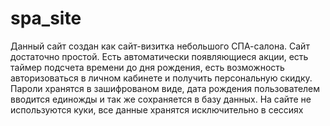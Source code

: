 # spa_site
Данный сайт создан как сайт-визитка небольшого СПА-салона. Сайт достаточно простой. 
Есть автоматически появляющиеся акции, есть таймер подсчета времени до дня рождения, есть возможность авторизоваться в личном кабинете и получить персональную скидку.
Пароли хранятся в зашифрованом виде, дата рождения пользователем вводится единожды и так же сохраняется в базу данных.
На сайте не используются куки, все данные хранятся исключительно в сессиях
